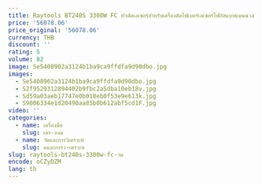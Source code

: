 ```yaml
---
title: Raytools BT240S 3300W FC หัวตัดเลเซอร์สําหรับเครื่องตัดไฟเบอร์เลเซอร์โฟกัสแบบแมนนวล
price: '56078.06'
price_original: '56078.06'
currency: THB
discount: ''
rating: 5
volume: 82
image: Se5408902a3124b1ba9ca9ffdfa9d90dbo.jpg
images:
  - Se5408902a3124b1ba9ca9ffdfa9d90dbo.jpg
  - S2f9529312894402b9fbc2a5dba10eb18v.jpg
  - Sd59a03aeb17747e0b018eb0f53e9e613k.jpg
  - S9006334e1d20490aa85b0b612abf5cd1F.jpg
video: ''
categories:
  - name: เครื่องมือ
    slug: เคร-องม
  - name: วัดและการวิเคราะห์
    slug: ดและการว-เคราะห
slug: raytools-bt240s-3300w-fc-วต
encode: oCZyDZM
lang: th
---
```

  